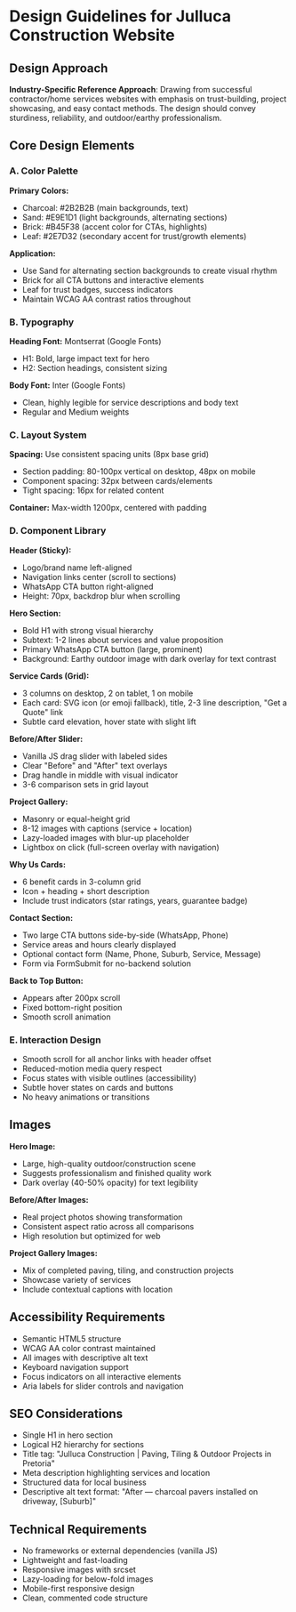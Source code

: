 # Design Guidelines for Julluca Construction Website

## Design Approach
**Industry-Specific Reference Approach**: Drawing from successful contractor/home services websites with emphasis on trust-building, project showcasing, and easy contact methods. The design should convey sturdiness, reliability, and outdoor/earthy professionalism.

## Core Design Elements

### A. Color Palette
**Primary Colors:**
- Charcoal: #2B2B2B (main backgrounds, text)
- Sand: #E9E1D1 (light backgrounds, alternating sections)
- Brick: #B45F38 (accent color for CTAs, highlights)
- Leaf: #2E7D32 (secondary accent for trust/growth elements)

**Application:**
- Use Sand for alternating section backgrounds to create visual rhythm
- Brick for all CTA buttons and interactive elements
- Leaf for trust badges, success indicators
- Maintain WCAG AA contrast ratios throughout

### B. Typography
**Heading Font:** Montserrat (Google Fonts)
- H1: Bold, large impact text for hero
- H2: Section headings, consistent sizing

**Body Font:** Inter (Google Fonts)
- Clean, highly legible for service descriptions and body text
- Regular and Medium weights

### C. Layout System
**Spacing:** Use consistent spacing units (8px base grid)
- Section padding: 80-100px vertical on desktop, 48px on mobile
- Component spacing: 32px between cards/elements
- Tight spacing: 16px for related content

**Container:** Max-width 1200px, centered with padding

### D. Component Library

**Header (Sticky):**
- Logo/brand name left-aligned
- Navigation links center (scroll to sections)
- WhatsApp CTA button right-aligned
- Height: 70px, backdrop blur when scrolling

**Hero Section:**
- Bold H1 with strong visual hierarchy
- Subtext: 1-2 lines about services and value proposition
- Primary WhatsApp CTA button (large, prominent)
- Background: Earthy outdoor image with dark overlay for text contrast

**Service Cards (Grid):**
- 3 columns on desktop, 2 on tablet, 1 on mobile
- Each card: SVG icon (or emoji fallback), title, 2-3 line description, "Get a Quote" link
- Subtle card elevation, hover state with slight lift

**Before/After Slider:**
- Vanilla JS drag slider with labeled sides
- Clear "Before" and "After" text overlays
- Drag handle in middle with visual indicator
- 3-6 comparison sets in grid layout

**Project Gallery:**
- Masonry or equal-height grid
- 8-12 images with captions (service + location)
- Lazy-loaded images with blur-up placeholder
- Lightbox on click (full-screen overlay with navigation)

**Why Us Cards:**
- 6 benefit cards in 3-column grid
- Icon + heading + short description
- Include trust indicators (star ratings, years, guarantee badge)

**Contact Section:**
- Two large CTA buttons side-by-side (WhatsApp, Phone)
- Service areas and hours clearly displayed
- Optional contact form (Name, Phone, Suburb, Service, Message)
- Form via FormSubmit for no-backend solution

**Back to Top Button:**
- Appears after 200px scroll
- Fixed bottom-right position
- Smooth scroll animation

### E. Interaction Design
- Smooth scroll for all anchor links with header offset
- Reduced-motion media query respect
- Focus states with visible outlines (accessibility)
- Subtle hover states on cards and buttons
- No heavy animations or transitions

## Images
**Hero Image:**
- Large, high-quality outdoor/construction scene
- Suggests professionalism and finished quality work
- Dark overlay (40-50% opacity) for text legibility

**Before/After Images:**
- Real project photos showing transformation
- Consistent aspect ratio across all comparisons
- High resolution but optimized for web

**Project Gallery Images:**
- Mix of completed paving, tiling, and construction projects
- Showcase variety of services
- Include contextual captions with location

## Accessibility Requirements
- Semantic HTML5 structure
- WCAG AA color contrast maintained
- All images with descriptive alt text
- Keyboard navigation support
- Focus indicators on all interactive elements
- Aria labels for slider controls and navigation

## SEO Considerations
- Single H1 in hero section
- Logical H2 hierarchy for sections
- Title tag: "Julluca Construction | Paving, Tiling & Outdoor Projects in Pretoria"
- Meta description highlighting services and location
- Structured data for local business
- Descriptive alt text format: "After — charcoal pavers installed on driveway, [Suburb]"

## Technical Requirements
- No frameworks or external dependencies (vanilla JS)
- Lightweight and fast-loading
- Responsive images with srcset
- Lazy-loading for below-fold images
- Mobile-first responsive design
- Clean, commented code structure